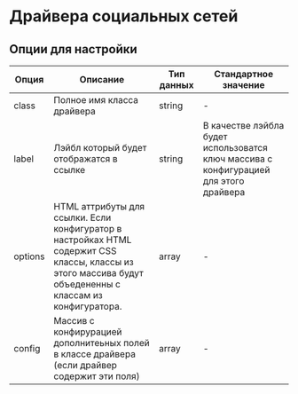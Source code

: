 Драйвера социальных сетей
=========================

## Опции для настройки

| Опция | Описание | Тип данных | Стандартное значение |
|-------|----------|------------|----------------------|
|class|Полное имя класса драйвера|string|-|
|label|Лэйбл который будет отображатся в ссылке|string|В качестве лэйбла будет использоватся ключ массива с конфигурацией для этого драйвера|
|options|HTML аттрибуты для ссылки. Если конфигуратор в настройках HTML содержит CSS классы, классы из этого массива будут объедененны с классам из конфигуратора.|array|-|
|config|Массив с конфирурацией дополнитеьных полей в классе драйвера (если драйвер содержит эти поля)|array|-|
